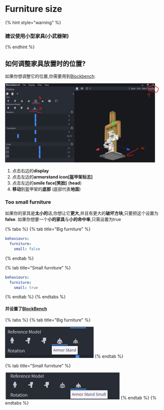 # Furniture size

{% hint style="warning" %}
### 建议使用小型家具\(小武器架\)
{% endhint %}

## 如何调整家具放置时的位置?

如果你想调整它的位置,你需要用到[Blockbench](../item-properties/resource/creating-3d-models.md):

![](../../../../.gitbook/assets/immagine%20%289%29.png)

1. 点击右边的**display**
2. 点击左边的**armorstand icon[盔甲架标志]**
3. 点击左边的**smile face[笑脸]** \(**head**\)
4. **移动**到盔甲架的**底部** \(底部代表**地面**\)

### Too small furniture

如果你的家具是**太小的**话,你想让它**更大**,并且有更大的**破坏方块**,只要把这个设置为**false**.
如果你想要一个**小的家具**与**小的命中率**,只需设置为true

{% tabs %}
{% tab title="Big furniture" %}
```yaml
behaviours:
  furniture:
    small: false
```
{% endtab %}

{% tab title="Small furniture" %}
```yaml
behaviours:
  furniture:
    small: true
```
{% endtab %}
{% endtabs %}

#### 并设置了[BlockBench](../item-properties/resource/creating-3d-models.md)

{% tabs %}
{% tab title="Big furniture" %}


![](../../../../.gitbook/assets/immagine%20%288%29.png)
{% endtab %}

{% tab title="Small furniture" %}


![](../../../../.gitbook/assets/immagine%20%2810%29.png)
{% endtab %}
{% endtabs %}


